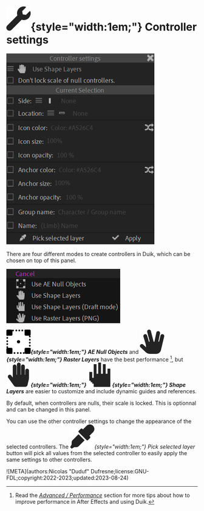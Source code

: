 
# ![](../../../img/duik/icons/settings.svg){style="width:1em;"} Controller settings

![](../../../img/duik/controllers/settings.png)

There are four different modes to create controllers in Duik, which can be chosen on top of this panel.

![](../../../img/duik/controllers/types.png)

***![](../../../img/duik/icons/ae_null.svg){style="width:1em;"} AE Null Objects*** and ***![](../../../img/duik/icons/controller_raster.svg){style="width:1em;"} Raster Layers*** have the best performance [^1], but ***![](../../../img/duik/icons/controller.svg){style="width:1em;"} ![](../../../img/duik/icons/controller_draft.svg){style="width:1em;"} Shape Layers*** are easier to customize and include dynamic guides and references.

By default, when controllers are nulls, their scale is locked. This is optionnal and can be changed in this panel.

You can use the other controller settings to change the appearance of the selected controllers. The *![](../../../img/duik/icons/eye_dropper.svg){style="width:1em;"} Pick selected layer* button will pick all values from the selected controller to easily apply the same settings to other controllers.

[^1]: Read the [*Advanced / Performance*](../../../advanced/performance.md) section for more tips about how to improve performance in After Effects and using Duik.

![META](authors:Nicolas "Duduf" Dufresne;license:GNU-FDL;copyright:2022-2023;updated:2023-08-24)
